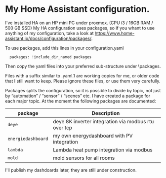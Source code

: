 # My Home Assistant configuration. 

I've installed HA on an HP mini PC under proxmox. (CPU i3 / 16GB RAM / 500 GB SSD)
My HA configuration uses packages, so if you whant to use anything of my configuration, take a look at https://www.home-assistant.io/docs/configuration/packages/.

To use packages, add this lines in your configuration.yaml 
```homeassistant:
  packages: !include_dir_named packages
```
Then copy the yaml files into your preferred sub-structure under \packages.

Files with a suffix similar to .yaml.1 are working copies for me, or older code that I still want to keep. Please ignore these files, or use them very carefully.

Packages splits the configuration, so it is possible to divide by topic, not just by “automation” / “sensor” / “scenes” etc.
I have created a package for each major topic. At the moment the following packages are documented:

| package | Description |
| --- | --- |
| `deye` | deye 8K inverter integration via modbus rtu over tcp |
| `energiedashboard` | my own energydashboard with PV integration |
| `lambda` | Lambda heat pump integration via modbus |
| `mold` | mold sensors for all rooms |

I'll publish my dashdoards later, they are still under construction.
